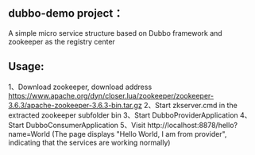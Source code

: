 
## dubbo-demo project：
   A simple micro service structure based on Dubbo framework and zookeeper as the registry center
## Usage:
1、Download zookeeper, download address https://www.apache.org/dyn/closer.lua/zookeeper/zookeeper-3.6.3/apache-zookeeper-3.6.3-bin.tar.gz
2、Start zkserver.cmd in the extracted zookeeper subfolder bin
3、Start DubboProviderApplication
4、Start DubboConsumerApplication
5、Visit http://localhost:8878/hello?name=World (The page displays "Hello World, I am from provider", indicating that the services are working normally)

